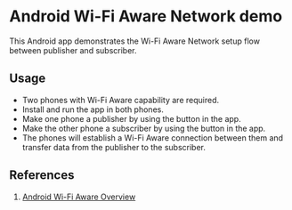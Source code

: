 # Android Wi-Fi Aware Network demo

This Android app demonstrates the Wi-Fi Aware Network setup flow
between publisher and subscriber.

## Usage

* Two phones with Wi-Fi Aware capability are required.
* Install and run the app in both phones.
* Make one phone a publisher by using the button in the app.
* Make the other phone a subscriber by using the button in the app.
* The phones will establish a Wi-Fi Aware connection between them and
transfer data from the publisher to the subscriber.

## References

1. [Android Wi-Fi Aware Overview](https://developer.android.com/develop/connectivity/wifi/wifi-aware)